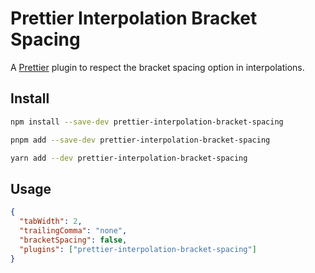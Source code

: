 # Prettier Interpolation Bracket Spacing

A [Prettier](https://prettier.io/) plugin to respect the bracket spacing option in interpolations.


## Install

```sh
npm install --save-dev prettier-interpolation-bracket-spacing
```

```sh
pnpm add --save-dev prettier-interpolation-bracket-spacing
```

```sh
yarn add --dev prettier-interpolation-bracket-spacing
```


## Usage

```json
{
  "tabWidth": 2,
  "trailingComma": "none",
  "bracketSpacing": false,
  "plugins": ["prettier-interpolation-bracket-spacing"]
}
```
